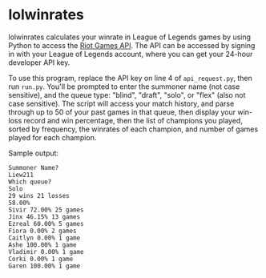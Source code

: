 # lolwinrates

lolwinrates calculates your winrate in League of Legends games by using Python to access the [Riot Games API](https://developer.riotgames.com).  The API can be accessed by signing in with your League of Legends account, where you can get your 24-hour developer API key.

To use this program, replace the API key on line 4 of `api_request.py`, then run `run.py`.  You'll be prompted to enter the summoner name (not case sensitive), and the queue type: "blind", "draft", "solo", or "flex" (also not case sensitive).  The script will access your match history, and parse through up to 50 of your past games in that queue, then display your win-loss record and win percentage, then the list of champions you played, sorted by frequency, the winrates of each champion, and number of games played for each champion.

Sample output:
```
Summoner Name?
Liew211
Which queue?
Solo
29 wins 21 losses
58.00%
Sivir 72.00% 25 games
Jinx 46.15% 13 games
Ezreal 60.00% 5 games
Fiora 0.00% 2 games
Caitlyn 0.00% 1 game
Ashe 100.00% 1 game
Vladimir 0.00% 1 game
Corki 0.00% 1 game
Garen 100.00% 1 game
```
